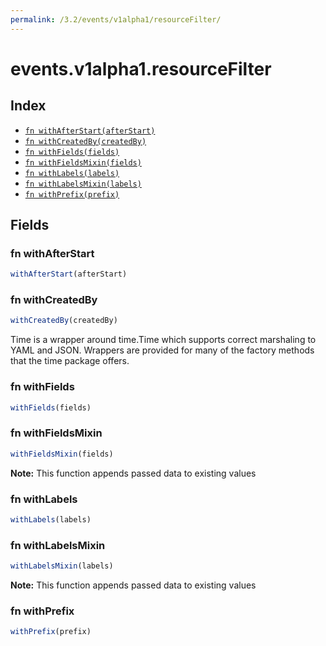 ```yaml
---
permalink: /3.2/events/v1alpha1/resourceFilter/
---
```


# events.v1alpha1.resourceFilter



## Index

* [`fn withAfterStart(afterStart)`](#fn-withafterstart)
* [`fn withCreatedBy(createdBy)`](#fn-withcreatedby)
* [`fn withFields(fields)`](#fn-withfields)
* [`fn withFieldsMixin(fields)`](#fn-withfieldsmixin)
* [`fn withLabels(labels)`](#fn-withlabels)
* [`fn withLabelsMixin(labels)`](#fn-withlabelsmixin)
* [`fn withPrefix(prefix)`](#fn-withprefix)

## Fields

### fn withAfterStart

```ts
withAfterStart(afterStart)
```



### fn withCreatedBy

```ts
withCreatedBy(createdBy)
```

Time is a wrapper around time.Time which supports correct marshaling to YAML and JSON.  Wrappers are provided for many of the factory methods that the time package offers.

### fn withFields

```ts
withFields(fields)
```



### fn withFieldsMixin

```ts
withFieldsMixin(fields)
```



**Note:** This function appends passed data to existing values

### fn withLabels

```ts
withLabels(labels)
```



### fn withLabelsMixin

```ts
withLabelsMixin(labels)
```



**Note:** This function appends passed data to existing values

### fn withPrefix

```ts
withPrefix(prefix)
```

